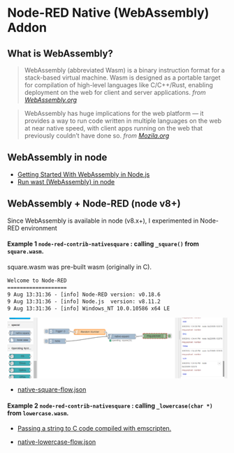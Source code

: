 # Node-RED Native (WebAssembly) Addon 

## What is WebAssembly? 

 
> WebAssembly (abbreviated Wasm) is a binary instruction format for a stack-based virtual machine. Wasm is designed as a portable target for compilation of high-level languages like C/C++/Rust, enabling deployment on the web for client and server applications.    _from [WebAssembly.org](https://webassembly.org/)_


> WebAssembly has huge implications for the web platform — it provides a way to run code written in multiple languages on the web at near native speed, with client apps running on the web that previously couldn’t have done so. _from [Mozila.org](https://developer.mozilla.org/en-US/docs/WebAssembly)_

## WebAssembly in node

- [Getting Started With WebAssembly in Node.js](http://thecodebarbarian.com/getting-started-with-webassembly-in-node.js.html)
- [Run wast (WebAssembly) in node](https://gist.github.com/kanaka/3c9caf38bc4da2ecec38f41ba24b77df)

## WebAssembly + Node-RED (node v8+)

Since WebAssembly is available in node (v8.x+), I experimented in Node-RED environment

#### Example 1 `node-red-contrib-nativesquare` :   calling `_square()` from `square.wasm`.

square.wasm was pre-built wasm (originally in C).

```
Welcome to Node-RED
===================
9 Aug 13:31:36 - [info] Node-RED version: v0.18.6
9 Aug 13:31:36 - [info] Node.js  version: v8.11.2
9 Aug 13:31:36 - [info] Windows_NT 10.0.10586 x64 LE
```

<p align="center">
<img src="https://github.com/phyunsj/node-red-native-addon/blob/master/node-red-contrib-nativesquare.png" width="600px"/>
</p>

- [native-square-flow.json](https://github.com/phyunsj/node-red-native-addon/blob/master/node-red-native-addon-example.json)

#### Example 2 `node-red-contrib-nativesquare` :   calling `_lowercase(char *)` from `lowercase.wasm`.

- [Passing a string to C code compiled with emscripten.](https://github.com/phyunsj/node-red-native-addon/tree/master/node-red-contrib-lowercase)

- [native-lowercase-flow.json](https://github.com/phyunsj/node-red-native-addon/blob/master/node-red-contrib-lowercase.json)
